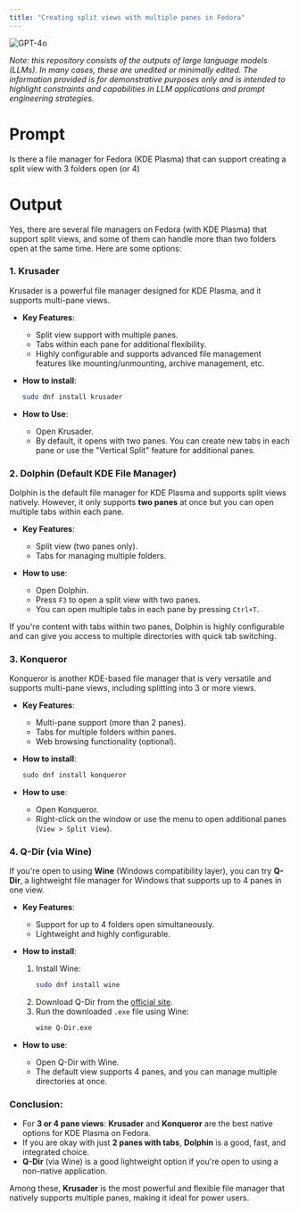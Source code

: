 ```yaml
---
title: "Creating split views with multiple panes in Fedora"
---
```

![GPT-4o](https://img.shields.io/badge/GPT--4o-3333FF?style=for-the-badge&logo=openai&logoColor=white)



*Note: this repository consists of the outputs of large language models (LLMs). In many cases, these are unedited or minimally edited. The information provided is for demonstrative purposes only and is intended to highlight constraints and capabilities in LLM applications and prompt engineering strategies.*


# Prompt

Is there a file manager for Fedora (KDE Plasma) that can support creating a split view with 3 folders open (or 4)

# Output

Yes, there are several file managers on Fedora (with KDE Plasma) that support split views, and some of them can handle more than two folders open at the same time. Here are some options:

### 1. **Krusader**
Krusader is a powerful file manager designed for KDE Plasma, and it supports multi-pane views.

- **Key Features**:
  - Split view support with multiple panes.
  - Tabs within each pane for additional flexibility.
  - Highly configurable and supports advanced file management features like mounting/unmounting, archive management, etc.
  
- **How to install**:
  ```bash
  sudo dnf install krusader
  ```

- **How to Use**:
  - Open Krusader.
  - By default, it opens with two panes. You can create new tabs in each pane or use the "Vertical Split" feature for additional panes.

### 2. **Dolphin** (Default KDE File Manager)
Dolphin is the default file manager for KDE Plasma and supports split views natively. However, it only supports **two panes** at once but you can open multiple tabs within each pane.

- **Key Features**:
  - Split view (two panes only).
  - Tabs for managing multiple folders.
  
- **How to use**:
  - Open Dolphin.
  - Press `F3` to open a split view with two panes.
  - You can open multiple tabs in each pane by pressing `Ctrl+T`.

If you're content with tabs within two panes, Dolphin is highly configurable and can give you access to multiple directories with quick tab switching.

### 3. **Konqueror**
Konqueror is another KDE-based file manager that is very versatile and supports multi-pane views, including splitting into 3 or more views.

- **Key Features**:
  - Multi-pane support (more than 2 panes).
  - Tabs for multiple folders within panes.
  - Web browsing functionality (optional).

- **How to install**:
  ```bash
  sudo dnf install konqueror
  ```

- **How to use**:
  - Open Konqueror.
  - Right-click on the window or use the menu to open additional panes (`View > Split View`).

### 4. **Q-Dir (via Wine)**
If you're open to using **Wine** (Windows compatibility layer), you can try **Q-Dir**, a lightweight file manager for Windows that supports up to 4 panes in one view. 

- **Key Features**:
  - Support for up to 4 folders open simultaneously.
  - Lightweight and highly configurable.
  
- **How to install**:
  1. Install Wine:
     ```bash
     sudo dnf install wine
     ```
  2. Download Q-Dir from the [official site](https://www.softwareok.com/?Download=Q-Dir).
  3. Run the downloaded `.exe` file using Wine:
     ```bash
     wine Q-Dir.exe
     ```

- **How to use**:
  - Open Q-Dir with Wine.
  - The default view supports 4 panes, and you can manage multiple directories at once.

### Conclusion:
- For **3 or 4 pane views**: **Krusader** and **Konqueror** are the best native options for KDE Plasma on Fedora.
- If you are okay with just **2 panes with tabs**, **Dolphin** is a good, fast, and integrated choice.
- **Q-Dir** (via Wine) is a good lightweight option if you're open to using a non-native application.

Among these, **Krusader** is the most powerful and flexible file manager that natively supports multiple panes, making it ideal for power users.